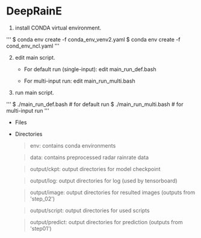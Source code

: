 # DeepRainE

1. install CONDA virtual environment.


'''
    $ conda env create -f conda_env_venv2.yaml
    $ conda env create -f cond_env_ncl.yaml
'''

2. edit main script.

    - For default run (single-input): edit main_run_def.bash
    
    - For multi-input run: edit main_run_multi.bash

3. run main script.


'''
    $ ./main_run_def.bash   # for default run
    $ ./main_run_multi.bash # for multi-input run
'''

- Files



- Directories
    
    > env: contains conda environments
    
    > data: contains preprocessed radar rainrate data
    
    > output/ckpt: output directories for model checkpoint
    
    > output/log: output directories for log (used by tensorboard)
    
    > output/image: output directories for resulted images (outputs from 'step_02')
    
    > output/script: output directories for used scripts
    
    > output/predict: output directories for prediction (outputs from 'step01')



